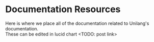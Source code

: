 # Documentation Resources
Here is where we place all of the documentation related to Unilang's documentation.  
These can be edited in lucid chart <TODO: post link>
